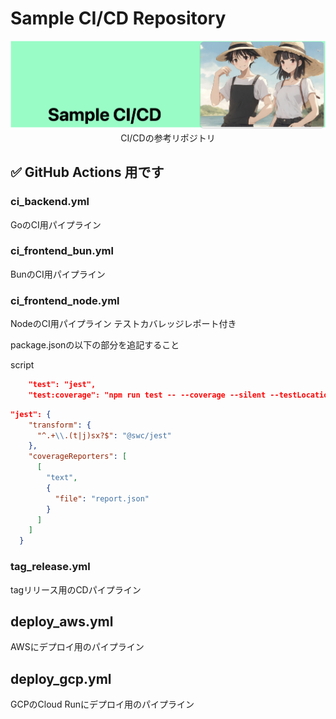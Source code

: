 # Sample CI/CD Repository

<img src="./doc/image.png">
<div align="center">CI/CDの参考リポジトリ</div>

## ✅ GitHub Actions 用です

### ci_backend.yml

GoのCI用パイプライン

### ci_frontend_bun.yml

BunのCI用パイプライン

### ci_frontend_node.yml

NodeのCI用パイプライン
テストカバレッジレポート付き

package.jsonの以下の部分を追記すること

script
```json
    "test": "jest",
    "test:coverage": "npm run test -- --coverage --silent --testLocationInResults --ci --json --outputFile=\"report.json\""
```


```json
"jest": {
    "transform": {
      "^.+\\.(t|j)sx?$": "@swc/jest"
    },
    "coverageReporters": [
      [
        "text",
        {
          "file": "report.json"
        }
      ]
    ]
  }
```

### tag_release.yml

tagリリース用のCDパイプライン

## deploy_aws.yml

AWSにデプロイ用のパイプライン

## deploy_gcp.yml

GCPのCloud Runにデプロイ用のパイプライン
